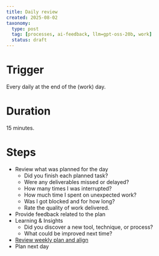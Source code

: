 ```yaml
---
title: Daily review
created: 2025-08-02
taxonomy:
  type: post
  tag: [processes, ai-feedback, llm=gpt-oss-20b, work]
  status: draft
---
```


# Trigger
Every daily at the end of the (work) day.

# Duration
15 minutes.

# Steps
* Review what was planned for the day
  * Did you finish each planned task?
  * Were any deliverables missed or delayed?
  * How many times I was interrupted?
  * How much time I spent on unexpected work?
  * Was I got blocked and for how long?
  * Rate the quality of work delivered.
* Provide feedback related to the plan
* Learning & Insights
  * Did you discover a new tool, technique, or process?
  * What could be improved next time?
* [Review weekly plan and align](../weekly-review/article.md)
* Plan next day
